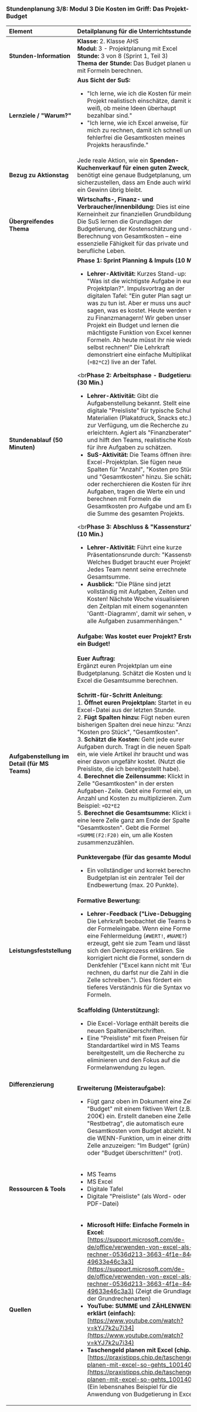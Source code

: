 ### **Stundenplanung 3/8: Modul 3 Die Kosten im Griff: Das Projekt-Budget**

| **Element** | **Detailplanung für die Unterrichtsstunde** |
| :--- | :--- |
| **Stunden-Information** | **Klasse:** 2. Klasse AHS<br>**Modul:** 3 - Projektplanung mit Excel<br>**Stunde:** 3 von 8 (Sprint 1, Teil 3)<br>**Thema der Stunde:** Das Budget planen und mit Formeln berechnen. |
| **Lernziele / "Warum?"** | **Aus Sicht der SuS:**<br><ul><li>"Ich lerne, wie ich die Kosten für mein Projekt realistisch einschätze, damit ich weiß, ob meine Ideen überhaupt bezahlbar sind."</li><li>"Ich lerne, wie ich Excel anweise, für mich zu rechnen, damit ich schnell und fehlerfrei die Gesamtkosten meines Projekts herausfinde."</li></ul> |
| **Bezug zu Aktionstag** | Jede reale Aktion, wie ein **Spenden-Kuchenverkauf für einen guten Zweck**, benötigt eine genaue Budgetplanung, um sicherzustellen, dass am Ende auch wirklich ein Gewinn übrig bleibt. |
| **Übergreifendes Thema** | **Wirtschafts-, Finanz- und Verbraucher/innenbildung:** Dies ist eine Kerneinheit zur finanziellen Grundbildung. Die SuS lernen die Grundlagen der Budgetierung, der Kostenschätzung und der Berechnung von Gesamtkosten – eine essenzielle Fähigkeit für das private und berufliche Leben. |
| **Stundenablauf (50 Minuten)** | **Phase 1: Sprint Planning & Impuls (10 Min.)**<br><ul><li>**Lehrer-Aktivität:** Kurzes Stand-up: "Was ist die wichtigste Aufgabe in eurem Projektplan?". Impulsvortrag an der digitalen Tafel: "Ein guter Plan sagt uns, was zu tun ist. Aber er muss uns auch sagen, was es kostet. Heute werden wir zu Finanzmanagern! Wir geben unserem Projekt ein Budget und lernen die mächtigste Funktion von Excel kennen: Formeln. Ab heute müsst ihr nie wieder selbst rechnen!" Die Lehrkraft demonstriert eine einfache Multiplikation (`=B2*C2`) live an der Tafel.</li></ul><br**Phase 2: Arbeitsphase - Budgetierung (30 Min.)**<br><ul><li>**Lehrer-Aktivität:** Gibt die Aufgabenstellung bekannt. Stellt eine digitale "Preisliste" für typische Schul-Materialien (Plakatdruck, Snacks etc.) zur Verfügung, um die Recherche zu erleichtern. Agiert als "Finanzberater" und hilft den Teams, realistische Kosten für ihre Aufgaben zu schätzen.</li><li>**SuS-Aktivität:** Die Teams öffnen ihren Excel-Projektplan. Sie fügen neue Spalten für "Anzahl", "Kosten pro Stück" und "Gesamtkosten" hinzu. Sie schätzen oder recherchieren die Kosten für ihre Aufgaben, tragen die Werte ein und berechnen mit Formeln die Gesamtkosten pro Aufgabe und am Ende die Summe des gesamten Projekts.</li></ul><br**Phase 3: Abschluss & "Kassensturz" (10 Min.)**<br><ul><li>**Lehrer-Aktivität:** Führt eine kurze Präsentationsrunde durch: "Kassensturz! Welches Budget braucht euer Projekt?". Jedes Team nennt seine errechnete Gesamtsumme.</li><li>**Ausblick:** "Die Pläne sind jetzt vollständig mit Aufgaben, Zeiten und Kosten! Nächste Woche visualisieren wir den Zeitplan mit einem sogenannten 'Gantt-Diagramm', damit wir sehen, wie alle Aufgaben zusammenhängen."</li></ul> |
| **Aufgabenstellung im Detail (für MS Teams)** | **Aufgabe: Was kostet euer Projekt? Erstellt ein Budget!**<br><br>**Euer Auftrag:**<br>Ergänzt euren Projektplan um eine Budgetplanung. Schätzt die Kosten und lasst Excel die Gesamtsumme berechnen.<br><br>**Schritt-für-Schritt Anleitung:**<br>1.  **Öffnet euren Projektplan:** Startet in eurer Excel-Datei aus der letzten Stunde.<br>2.  **Fügt Spalten hinzu:** Fügt neben euren bisherigen Spalten drei neue hinzu: "Anzahl", "Kosten pro Stück", "Gesamtkosten".<br>3.  **Schätzt die Kosten:** Geht jede eurer Aufgaben durch. Tragt in die neuen Spalten ein, wie viele Artikel ihr braucht und was einer davon ungefähr kostet. (Nutzt die Preisliste, die ich bereitgestellt habe).<br>4.  **Berechnet die Zeilensumme:** Klickt in die Zelle "Gesamtkosten" in der ersten Aufgaben-Zeile. Gebt eine Formel ein, um Anzahl und Kosten zu multiplizieren. Zum Beispiel: `=D2*E2`<br>5.  **Berechnet die Gesamtsumme:** Klickt in eine leere Zelle ganz am Ende der Spalte "Gesamtkosten". Gebt die Formel `=SUMME(F2:F20)` ein, um alle Kosten zusammenzuzählen.<br><br>**Punktevergabe (für das gesamte Modul):**<br><ul><li>Ein vollständiger und korrekt berechneter Budgetplan ist ein zentraler Teil der Endbewertung (max. 20 Punkte).</li></ul> |
| **Leistungsfeststellung** | **Formative Bewertung:**<br><ul><li>**Lehrer-Feedback ("Live-Debugging"):** Die Lehrkraft beobachtet die Teams bei der Formeleingabe. Wenn eine Formel eine Fehlermeldung (`#WERT!`, `#NAME?`) erzeugt, geht sie zum Team und lässt sich den Denkprozess erklären. Sie korrigiert nicht die Formel, sondern den Denkfehler ("Excel kann nicht mit 'Euro' rechnen, du darfst nur die Zahl in die Zelle schreiben."). Dies fördert ein tieferes Verständnis für die Syntax von Formeln.</li></ul> |
| **Differenzierung** | **Scaffolding (Unterstützung):**<br><ul><li>Die Excel-Vorlage enthält bereits die neuen Spaltenüberschriften.</li><li>Eine "Preisliste" mit fixen Preisen für Standardartikel wird in MS Teams bereitgestellt, um die Recherche zu eliminieren und den Fokus auf die Formelanwendung zu legen.</li></ul><br>**Erweiterung (Meisteraufgabe):**<br><ul><li>Fügt ganz oben im Dokument eine Zelle "Budget" mit einem fiktiven Wert (z.B. 200€) ein. Erstellt daneben eine Zelle "Restbetrag", die automatisch eure Gesamtkosten vom Budget abzieht. Nutzt die WENN-Funktion, um in einer dritten Zelle anzuzeigen: "Im Budget" (grün) oder "Budget überschritten!" (rot).</li></ul> |
| **Ressourcen & Tools** | <ul><li>MS Teams</li><li>MS Excel</li><li>Digitale Tafel</li><li>Digitale "Preisliste" (als Word- oder PDF-Datei)</li></ul> |
| **Quellen**| <ul><li>**Microsoft Hilfe: Einfache Formeln in Excel:** [https://support.microsoft.com/de-de/office/verwenden-von-excel-als-rechner-0536d213-3663-4f1e-84d0-49633e46c3a3](https://support.microsoft.com/de-de/office/verwenden-von-excel-als-rechner-0536d213-3663-4f1e-84d0-49633e46c3a3) (Zeigt die Grundlagen der Grundrechenarten)</li><li>**YouTube: SUMME und ZÄHLENWENN erklärt (einfach):** [https://www.youtube.com/watch?v=kYJ7k2u7i34](https://www.youtube.com/watch?v=kYJ7k2u7i34)</li><li>**Taschengeld planen mit Excel (chip.de):** [https://praxistipps.chip.de/taschengeld-planen-mit-excel-so-gehts_100140](https://praxistipps.chip.de/taschengeld-planen-mit-excel-so-gehts_100140) (Ein lebensnahes Beispiel für die Anwendung von Budgetierung in Excel)</li></ul> |

